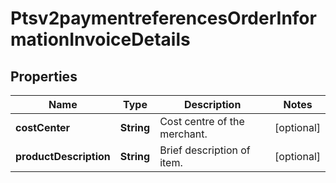 
# Ptsv2paymentreferencesOrderInformationInvoiceDetails

## Properties
Name | Type | Description | Notes
------------ | ------------- | ------------- | -------------
**costCenter** | **String** | Cost centre of the merchant. |  [optional]
**productDescription** | **String** | Brief description of item. |  [optional]



